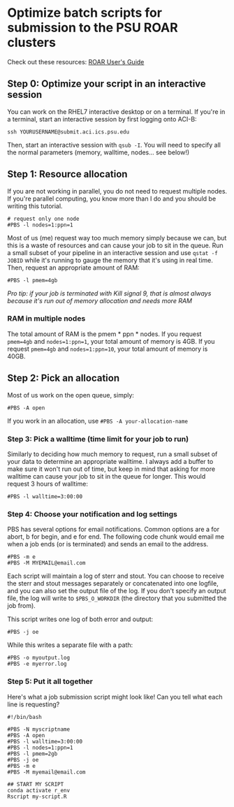 # Optimize batch scripts for submission to the PSU ROAR clusters

Check out these resources:
[ROAR User's Guide](https://www.icds.psu.edu/computing-services/roar-user-guide/)

## Step 0: Optimize your script in an interactive session

You can work on the RHEL7 interactive desktop or on a terminal. If you're in a terminal, start an interactive session by first logging onto ACI-B:
```
ssh YOURUSERNAME@submit.aci.ics.psu.edu
```

Then, start an interactive session with `qsub -I`. You will need to specify all the normal parameters (memory, walltime, nodes... see below!)

## Step 1: Resource allocation

If you are not working in parallel, you do not need to request multiple nodes. If you're parallel computing, you know more than I do and you should be writing this tutorial.
```
# request only one node
#PBS -l nodes=1:ppn=1
```

Most of us (me) request way too much memory simply because we can, but this is a waste of resources and can cause your job to sit in the queue. Run a small subset of your pipeline in an interactive session and use `qstat -f JOBID` while it's running to gauge the memory that it's using in real time. 
Then, request an appropriate amount of RAM:
```
#PBS -l pmem=4gb
```
*Pro tip: if your job is terminated with Kill signal 9, that is almost always because it's run out of memory allocation and needs more RAM*

### RAM in multiple nodes
The total amount of RAM is the pmem * ppn * nodes. If you request `pmem=4gb` and `nodes=1:ppn=1`, your total amount of memory is 4GB. If you request `pmem=4gb` and `nodes=1:ppn=10`, your total amount of memory is 40GB.

## Step 2: Pick an allocation

Most of us work on the open queue, simply:
```
#PBS -A open
```
If you work in an allocation, use ```#PBS -A your-allocation-name```

### Step 3: Pick a walltime (time limit for your job to run)

Similarly to deciding how much memory to request, run a small subset of your data to determine an appropriate walltime. I always add a buffer to make sure it won't run out of time, but keep in mind that asking for more walltime can cause your job to sit in the queue for longer.
This would request 3 hours of walltime:
```
#PBS -l walltime=3:00:00
```

### Step 4: Choose your notification and log settings

PBS has several options for email notifications. Common options are a for abort, b for begin, and e for end. The following code chunk would email me when a job ends (or is terminated) and sends an email to the address.
```
#PBS -m e
#PBS -M MYEMAIL@email.com
```

Each script will maintain a log of sterr and stout. You can choose to receive the sterr and stout messages separately or concatenated into one logfile, and you can also set the output file of the log. If you don't specify an output file, the log will write to `$PBS_O_WORKDIR` (the directory that you submitted the job from).

This script writes one log of both error and output:
```
#PBS -j oe
```
While this writes a separate file with a path:
```
#PBS -o myoutput.log
#PBS -e myerror.log
```

### Step 5: Put it all together

Here's what a job submission script might look like! Can you tell what each line is requesting?
```
#!/bin/bash

#PBS -N myscriptname
#PBS -A open
#PBS -l walltime=3:00:00
#PBS -l nodes=1:ppn=1
#PBS -l pmem=2gb
#PBS -j oe
#PBS -m e
#PBS -M myemail@email.com

## START MY SCRIPT
conda activate r_env
Rscript my-script.R
```
